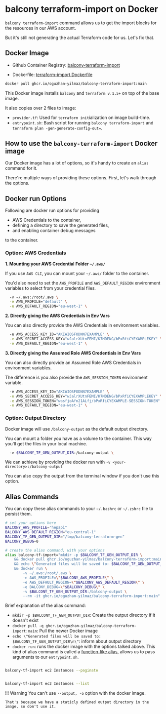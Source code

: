 # balcony terraform-import on Docker


`balcony terraform-import` command allows us to get the import blocks for the resources in our AWS account.

But it's still not generating the actual Terraform code for us. Let's fix that.

## Docker Image

- Github Container Registry: [balcony-terraform-import](https://github.com/oguzhan-yilmaz/balcony/pkgs/container/balcony-terraform-import)

- Dockerfile: [terraform-import.Dockerfile](https://github.com/oguzhan-yilmaz/balcony/blob/main/dockerfiles/terraform-import.Dockerfile)

```bash title="Pull the balcony-terraform-import image"
docker pull ghcr.io/oguzhan-yilmaz/balcony-terraform-import:main
```

This Docker image installs `balcony` and `terraform v.1.5+` on top of the base image.

It also copies over 2 files to image:
- `provider.tf`: Used for `terraform init`ialization on image build-time.
- `entrypoint.sh`: Bash script for running `balcony terraform-import` and `terraform plan -gen-generate-config-out=`.



## How to use the `balcony-terraform-import` Docker image

Our Docker image has a lot of options, so it's handy to create an `alias` command for it.

There're multiple ways of providing these options. First, let's walk through the options.

## Docker run Options

Following are docker run options for providing 
- AWS Credentials to the container,
- defining a directory to save the generated files,
- and enabling container debug messages

to the container.

### Option: AWS Credentials


**1. Mounting your AWS Credential Folder `~/.aws/`**

If you use `AWS CLI`, you can mount your `~/.aws/` folder to the container.

You'd also need to set the `AWS_PROFILE` and `AWS_DEFAULT_REGION` environment variables to select from your credential files.


```bash title="Docker options for mounting ~/.aws/ folder to container"
  -v ~/.aws:/root/.aws \
  -e AWS_PROFILE="default" \
  -e AWS_DEFAULT_REGION="eu-west-1" \
```

**2. Directly giving the AWS Credentials in Env Vars**

You can also directly provide the AWS Credentials in environment variables.

```bash title="AWS Credentials in Environment Variables"
  -e AWS_ACCESS_KEY_ID="AKIAIOSFODNN7EXAMPLE" \
  -e AWS_SECRET_ACCESS_KEY="wJalrXUtnFEMI/K7MDENG/bPxRfiCYEXAMPLEKEY" \
  -e AWS_DEFAULT_REGION="eu-west-1" \
```

**3. Directly giving the Assumed Role AWS Credentials in Env Vars**

You can also directly provide an Assumed Role AWS Credentials in environment variables.

The difference is you also provide the `AWS_SESSION_TOKEN` environment variable.

```bash title="AWS Credentials in Environment Variables"
  -e AWS_ACCESS_KEY_ID="AKIAIOSFODNN7EXAMPLE" \
  -e AWS_SECRET_ACCESS_KEY="wJalrXUtnFEMI/K7MDENG/bPxRfiCYEXAMPLEKEY" \
  -e AWS_SESSION_TOKEN="wasfjoAfn21ALfj/bPxRfiCYEXAMPLE-SESSION-TOKEN" \
  -e AWS_DEFAULT_REGION="eu-west-1" \
```

### Option: Output Directory

Docker image will use `/balcony-output` as the default output directory. 

You can mount a folder you have as a volume to the container. This way you'll get the files in your local machine.

```bash
  -v $BALCONY_TF_GEN_OUTPUT_DIR:/balcony-output \
```
We can achieve by providing the docker run with `-v <your-directory>:/balcony-output`

You can also copy the output from the terminal window if you don't use this option.

## Alias Commands

You can copy these alias commands to your `~/.bashrc` or `~/.zshrc` file to persist them.

```bash title="Alias with ~.aws/ folder mounted"
# set your options here
BALCONY_AWS_PROFILE="hepapi"
BALCONY_AWS_DEFAULT_REGION="eu-central-1"
BALCONY_TF_GEN_OUTPUT_DIR="/tmp/balcony-terraform-gen"
BALCONY_DEBUG=0

# create the alias command, with your options
alias balcony-tf-import="mkdir -p $BALCONY_TF_GEN_OUTPUT_DIR \
    && docker pull ghcr.io/oguzhan-yilmaz/balcony-terraform-import:main \
    && echo \"Generated files will be saved to: $BALCONY_TF_GEN_OUTPUT_DIR\n\" \
    && docker run \
        -v ~/.aws:/root/.aws \
        -e AWS_PROFILE=\"$BALCONY_AWS_PROFILE\" \
        -e AWS_DEFAULT_REGION=\"$BALCONY_AWS_DEFAULT_REGION\" \
        -e BALCONY_DEBUG=\"$BALCONY_DEBUG\" \
        -v $BALCONY_TF_GEN_OUTPUT_DIR:/balcony-output \
        --rm -it ghcr.io/oguzhan-yilmaz/balcony-terraform-import:main"
```

Brief explanation of the alias command:

- `mkdir -p $BALCONY_TF_GEN_OUTPUT_DIR`: Create the output directory if it doesn't exist
- `docker pull -q ghcr.io/oguzhan-yilmaz/balcony-terraform-import:main`: Pull the newer Docker image 
-  `echo \"Generated files will be saved to: $BALCONY_TF_GEN_OUTPUT_DIR\n\"`: inform about output directory
- `docker run`: runs the docker image with the options talked above. This kind of alias command is called a [function-like alias](https://unix.stackexchange.com/a/330002), allows us to pass arguments to our `entrypoint.sh`.


```bash title="Running the 'balcony-tf-import' alias"

balcony-tf-import ec2 Instances --paginate


balcony-tf-import ec2 Instances --list
```


!!! Warning
    You can't use `--output, -o` option with the docker image. 

    That's because we have a staticly defined output directory in the image, so don't use it.


